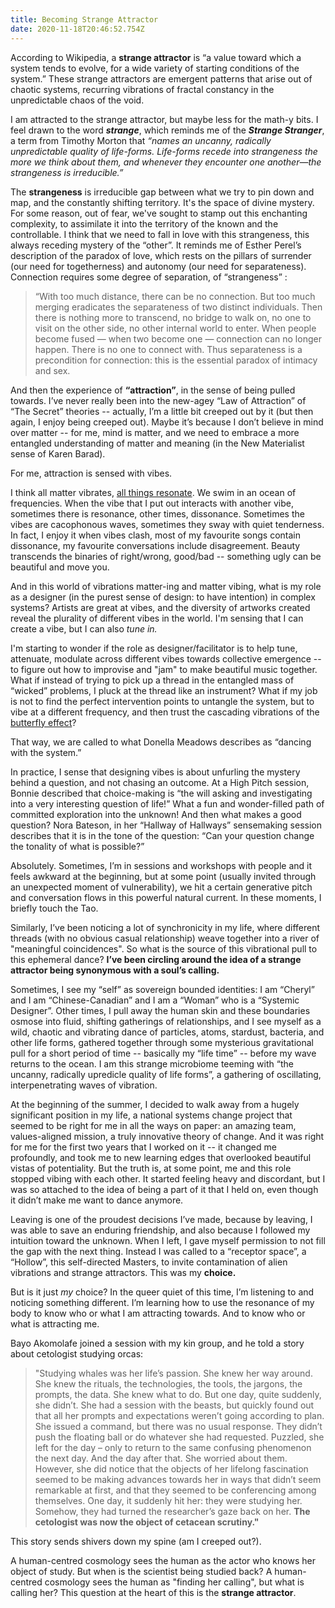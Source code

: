 ```yaml
---
title: Becoming Strange Attractor
date: 2020-11-18T20:46:52.754Z
---
```

According to Wikipedia, a **strange attractor** is “a value toward which a system tends to evolve, for a wide variety of starting conditions of the system.” These strange attractors are emergent patterns that arise out of chaotic systems, recurring vibrations of fractal constancy in the unpredictable chaos of the void. 

I am attracted to the strange attractor, but maybe less for the math-y bits. I feel drawn to the word ***strange***, which reminds me of the ***Strange Stranger***, a term from Timothy Morton that *“names an uncanny, radically unpredictable quality of life-forms. Life-forms recede into strangeness the more we think about them, and whenever they encounter one another—the strangeness is irreducible.”* 

The **strangeness** is irreducible gap between what we try to pin down and map, and the constantly shifting territory. It's the space of divine mystery. For some reason, out of fear, we've sought to stamp out this enchanting complexity, to assimilate it into the territory of the known and the controllable. I think that we need to fall in love with this strangeness, this always receding mystery of the “other”.  It reminds me of Esther Perel’s description of the paradox of love, which rests on the pillars of surrender (our need for togetherness) and autonomy (our need for separateness). Connection requires some degree of separation, of “strangeness” : 

> “With too much distance, there can be no connection. But too much merging eradicates the separateness of two distinct individuals. Then there is nothing more to transcend, no bridge to walk on, no one to visit on the other side, no other internal world to enter. When people become fused — when two become one — connection can no longer happen. There is no one to connect with. Thus separateness is a precondition for connection: this is the essential paradox of intimacy and sex.

And then the experience of **“attraction”**, in the sense of being pulled towards. I’ve never really been into the new-agey “Law of Attraction” of “The Secret” theories -- actually, I’m a little bit creeped out by it (but then again, I enjoy being creeped out). Maybe it’s because I don’t believe in mind over matter -- for me, mind is matter, and we need to embrace a more entangled understanding of matter and meaning (in the New Materialist sense of Karen Barad). 

For me, attraction is sensed with vibes. 

I think all matter vibrates, [all things resonate](https://blogs.scientificamerican.com/observations/the-hippies-were-right-its-all-about-vibrations-man/). We swim in an ocean of frequencies. When the vibe that I put out interacts with another vibe, sometimes there is resonance, other times, dissonance. Sometimes the vibes are cacophonous waves, sometimes they sway with quiet tenderness. In fact, I enjoy it when vibes clash, most of my favourite songs contain dissonance, my favourite conversations include disagreement. Beauty transcends the binaries of right/wrong, good/bad -- something ugly can be beautiful and move you. 

And in this world of vibrations matter-ing and matter vibing, what is my role as a designer (in the purest sense of design: to have intention) in complex systems? Artists are great at vibes, and the diversity of artworks created reveal the plurality of different vibes in the world. I'm sensing that I can create a vibe, but I can also *tune in.* 

I'm starting to wonder if the role as designer/facilitator is to help tune, attenuate, modulate across different vibes towards collective emergence -- to figure out how to improvise and "jam" to make beautiful music together. What if instead of trying to pick up a thread in the entangled mass of “wicked” problems, I pluck at the thread like an instrument? What if my job is not to find the perfect intervention points to untangle the system, but to vibe at a different frequency, and then trust the cascading vibrations of the [butterfly effect](https://en.wikipedia.org/wiki/Butterfly_effect)? 

That way, we are called to what Donella Meadows describes as “dancing with the system.” 

In practice, I sense that designing vibes is about unfurling the mystery behind a question, and not chasing an outcome. At a High Pitch session, Bonnie described that choice-making is “the will asking and investigating into a very interesting question of life!” What a fun and wonder-filled path of committed exploration into the unknown! And then what makes a good question? Nora Bateson, in her “Hallway of Hallways” sensemaking session describes that it is in the tone of the question: “Can your question change the tonality of what is possible?” 

Absolutely. Sometimes, I’m in sessions and workshops with people and it feels awkward at the beginning, but at some point (usually invited through an unexpected moment of vulnerability), we hit a certain generative pitch and conversation flows in this powerful natural current. In these moments, I briefly touch the Tao. 

Similarly, I’ve been noticing a lot of synchronicity in my life, where different threads (with no obvious casual relationship) weave together into a river of "meaningful coincidences". So what is the source of this vibrational pull to this ephemeral dance? **I’ve been circling around the idea of a strange attractor being synonymous with a soul’s calling.** 

Sometimes, I see my “self” as sovereign bounded identities: I am “Cheryl” and I am “Chinese-Canadian” and I am a “Woman” who is a “Systemic Designer”. Other times, I pull away the human skin and these boundaries osmose into fluid, shifting gatherings of relationships, and I see myself as a wild, chaotic and vibrating dance of particles, atoms, stardust, bacteria, and other life forms, gathered together through some mysterious gravitational pull for a short period of time -- basically my “life time” -- before my wave returns to the ocean. I am this strange microbiome teeming with “the uncanny, radically upredicle quality of life forms”, a gathering of oscillating, interpenetrating waves of vibration. 

At the beginning of the summer, I decided to walk away from a hugely significant position in my life, a national systems change project that seemed to be right for me in all the ways on paper: an amazing team, values-aligned mission, a truly innovative theory of change. And it was right for me for the first two years that I worked on it -- it changed me profoundly, and took me to new learning edges that overlooked beautiful vistas of potentiality. But the truth is, at some point, me and this role stopped vibing with each other. It started feeling heavy and discordant, but I was so attached to the idea of being a part of it that I held on, even though it didn’t make me want to dance anymore.  

Leaving is one of the proudest decisions I’ve made, because by leaving, I was able to save an enduring friendship, and also because I followed my intuition toward the unknown. When I left, I gave myself permission to not fill the gap with the next thing. Instead I was called to a “receptor space”, a “Hollow”, this self-directed Masters, to invite contamination of alien vibrations and strange attractors. This was my **choice.** 

But is it just *my* choice? In the queer quiet of this time, I’m listening to and noticing something different. I’m learning how to use the resonance of my body to know who or what I am attracting towards. And to know who or what is attracting me. 

Bayo Akomolafe joined a session with my kin group, and he told a story about cetologist studying orcas: 

> "Studying whales was her life’s passion. She knew her way around. She knew the rituals, the technologies, the tools, the jargons, the prompts, the data. She knew what to do. But one day, quite suddenly, she didn’t. She had a session with the beasts, but quickly found out that all her prompts and expectations weren’t going according to plan. She issued a command, but there was no usual response. They didn’t push the floating ball or do whatever she had requested. Puzzled, she left for the day – only to return to the same confusing phenomenon the next day. And the day after that. She worried about them. However, she did notice that the objects of her lifelong fascination seemed to be making advances towards her in ways that didn’t seem remarkable at first, and that they seemed to be conferencing among themselves. One day, it suddenly hit her: they were studying her. Somehow, they had turned the researcher’s gaze back on her. **The cetologist was now the object of cetacean scrutiny."** 

This story sends shivers down my spine (am I creeped out?). 

A human-centred cosmology sees the human as the actor who knows her object of study. But when is the scientist being studied back? A human-centred cosmology sees the human as "finding her calling", but what is calling her? This question at the heart of this is the **strange attractor**.